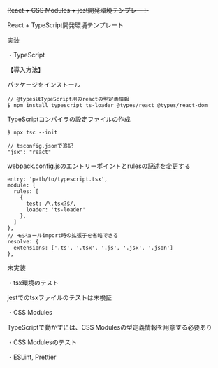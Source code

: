~~React + CSS Modules + jest開発環境テンプレート~~

React + TypeScript開発環境テンプレート

実装

・TypeScript

【導入方法】

パッケージをインストール
```
// @typesはTypeScript用のreactの型定義情報
$ npm install typescript ts-loader @types/react @types/react-dom
```

TypeScriptコンパイラの設定ファイルの作成
```
$ npx tsc --init

// tsconfig.jsonで追記
"jsx": "react"
```

webpack.config.jsのエントリーポイントとrulesの記述を変更する

```
entry: 'path/to/typescript.tsx',
module: {
  rules: [
    {
      test: /\.tsx?$/,
      loader: 'ts-loader'
    },
  ]
},
// モジュールimport時の拡張子を省略できる
resolve: {
  extensions: ['.ts', '.tsx', '.js', '.jsx', '.json']
},
```

未実装

・tsx環境のテスト

jestでのtsxファイルのテストは未検証

・CSS Modules

TypeScriptで動かすには、CSS Modulesの型定義情報を用意する必要あり

・CSS Modulesのテスト

・ESLint, Prettier
